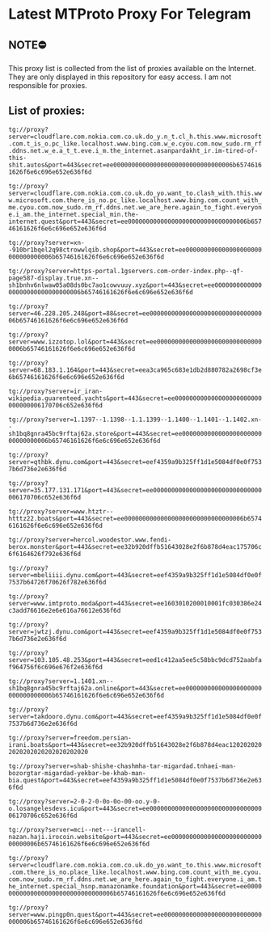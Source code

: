 # Latest MTProto Proxy For Telegram

## NOTE⛔

This proxy list is collected from the list of proxies available on the Internet. They are only displayed in this repository for easy access. I am not responsible for proxies.

## List of proxies:

`tg://proxy?server=cloudflare.com.nokia.com.co.uk.do_y.n_t.cl_h.this.www.microsoft.com.t_is_o.pc_like.localhost.www.bing.com.w_e.cyou.com.now_sudo.rm_rf.ddns.net.w_e.a_t_t.eve.i_m.the_internet.asanpardakht_ir.im-tired-of-this-shit.autos&port=443&secret=ee000000000000000000000000000000006b65746161626f6e6c696e652e636f6d`

`tg://proxy?server=cloudflare.com.nokia.com.co.uk.do_yo.want_to.clash_with.this.www.microsoft.com.there_is_no.pc_like.localhost.www.bing.com.count_with_me.cyou.com.now_sudo.rm_rf.ddns.net.we_are_here.again_to_fight.everyone.i_am.the_internet.special_min.the-internet.quest&port=443&secret=ee000000000000000000000000000000006b65746161626f6e6c696e652e636f6d`

`tg://proxy?server=xn--910br1bqel2q98ctrowwlqib.shop&port=443&secret=ee000000000000000000000000000000006b65746161626f6e6c696e652e636f6d`

`tg://proxy?server=https-portal.1gservers.com-order-index.php--qf-page587-display.true.xn--sh1bnhv6nlwaw05a08ds0bc7ao1cowvuuy.xyz&port=443&secret=ee000000000000000000000000000000006b65746161626f6e6c696e652e636f6d`

`tg://proxy?server=46.228.205.248&port=88&secret=ee000000000000000000000000000000006b65746161626f6e6c696e652e636f6d`

`tg://proxy?server=www.izzotop.lol&port=443&secret=ee000000000000000000000000000000006b65746161626f6e6c696e652e636f6d`

`tg://proxy?server=68.183.1.164&port=443&secret=eea3ca965c683e1db2d880782a2698cf3e6b65746161626f6e6c696e652e636f6d`

`tg://proxy?server=ir_iran-wikipedia.guarenteed.yachts&port=443&secret=ee000000000000000000000000000000006170706c652e636f6d`

`tg://proxy?server=1.1397--1.1398--1.1.1399--1.1400--1.1401--1.1402.xn--sh1bq8gnra45bc9rftaj62a.store&port=443&secret=ee000000000000000000000000000000006b65746161626f6e6c696e652e636f6d`

`tg://proxy?server=qthbk.dynu.com&port=443&secret=eef4359a9b325ff1d1e5084df0e0f7537b6d736e2e636f6d`

`tg://proxy?server=35.177.131.171&port=443&secret=ee000000000000000000000000000000006170706c652e636f6d`

`tg://proxy?server=www.htztr--htttz22.boats&port=443&secret=ee000000000000000000000000000000006b65746161626f6e6c696e652e636f6d`

`tg://proxy?server=hercol.woodestor.www.fendi-berox.monster&port=443&secret=ee32b920dffb51643028e2f6b878d4eac175706c6f6164626f792e636f6d`

`tg://proxy?server=mbeliiii.dynu.com&port=443&secret=eef4359a9b325ff1d1e5084df0e0f7537b64726f70626f782e636f6d`

`tg://proxy?server=www.imtproto.moda&port=443&secret=ee1603010200010001fc030386e24c3add76616e2e6e616a76612e636f6d`

`tg://proxy?server=jwtzj.dynu.com&port=443&secret=eef4359a9b325ff1d1e5084df0e0f7537b6d736e2e636f6d`

`tg://proxy?server=103.105.48.253&port=443&secret=eed1c412aa5ee5c58bbc9dcd752aabfaf964756f6c696e676f2e636f6d`

`tg://proxy?server=1.1401.xn--sh1bq8gnra45bc9rftaj62a.online&port=443&secret=ee000000000000000000000000000000006b65746161626f6e6c696e652e636f6d`

`tg://proxy?server=takdooro.dynu.com&port=443&secret=eef4359a9b325ff1d1e5084df0e0f7537b6d736e2e636f6d`

`tg://proxy?server=freedom.persian-irani.boats&port=443&secret=ee32b920dffb51643028e2f6b878d4eac1202020202020202020202020202020`

`tg://proxy?server=shab-shishe-chashmha-tar-migardad.tnhaei-man-bozorgtar-migardad-yekbar-be-khab-man-bia.quest&port=443&secret=eef4359a9b325ff1d1e5084df0e0f7537b6d736e2e636f6d`

`tg://proxy?server=2-0-2-0-0o-0o-00-oo.y-0-o.losangelesdevs.icu&port=443&secret=ee000000000000000000000000000000006170706c652e636f6d`

`tg://proxy?server=mci--net---irancell-nazan.haji.irocoin.website&port=443&secret=ee000000000000000000000000000000006b65746161626f6e6c696e652e636f6d`

`tg://proxy?server=cloudflare.com.nokia.com.co.uk.do_yo.want_to.this.www.microsoft.com.there_is_no.place_like.localhost.www.bing.com.count_with_me.cyou.com.now_sudo.rm_rf.ddns.net.we_are_here.again_to_fight.everyone.i_am.the_internet.special_hsnp.manazonamke.foundation&port=443&secret=ee000000000000000000000000000000006b65746161626f6e6c696e652e636f6d`

`tg://proxy?server=www.pingp0n.quest&port=443&secret=ee000000000000000000000000000000006b65746161626f6e6c696e652e636f6d`

